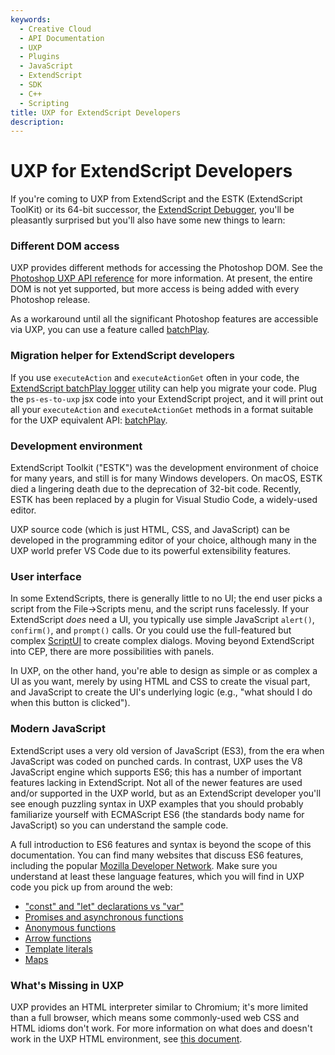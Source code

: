 ```yaml
---
keywords:
  - Creative Cloud
  - API Documentation
  - UXP
  - Plugins
  - JavaScript
  - ExtendScript
  - SDK
  - C++
  - Scripting
title: UXP for ExtendScript Developers
description:
---
```


# UXP for ExtendScript Developers

If you're coming to UXP from ExtendScript and the ESTK (ExtendScript ToolKit) or its 64-bit successor, the [ExtendScript Debugger](https://marketplace.visualstudio.com/items?itemName=Adobe.extendscript-debug), you'll be pleasantly surprised but you'll also have some new things to learn:

### Different DOM access

UXP provides different methods for accessing the Photoshop DOM. See the [Photoshop UXP API reference](../../ps_reference/) for more information. At present, the entire DOM is not yet supported, but more access is being added with every Photoshop release.

As a workaround until all the significant Photoshop features are accessible via UXP, you can use a feature called [batchPlay](../../ps_reference/media/batchplay/).

### Migration helper for ExtendScript developers

If you use `executeAction` and `executeActionGet` often in your code, the [ExtendScript batchPlay logger](https://github.com/adobe-uxp/ps-es-to-uxp) utility can help you migrate your code. Plug the `ps-es-to-uxp` jsx code into your ExtendScript project, and it will print out all your `executeAction` and `executeActionGet` methods in a format suitable for the UXP equivalent API: [batchPlay](../../ps_reference/media/batchplay).

### Development environment
ExtendScript Toolkit ("ESTK") was the development environment of choice for many years, and still is for many Windows developers. On macOS, ESTK died a lingering death due to the deprecation of 32-bit code. Recently, ESTK has been replaced by a plugin for Visual Studio Code, a widely-used editor.

UXP source code (which is just HTML, CSS, and JavaScript) can be developed in the programming editor of your choice, although many in the UXP world prefer VS Code due to its powerful extensibility features.

### User interface
In some ExtendScripts, there is generally little to no UI; the end user picks a script from the File->Scripts menu, and the script runs facelessly. If your ExtendScript  *does* need a UI, you typically use simple JavaScript `alert()`, `confirm()`, and `prompt()` calls. Or you could use the full-featured but complex [ScriptUI](https://creativepro.com/files/kahrel/indesign/scriptui.html) to create complex dialogs. Moving beyond ExtendScript into CEP, there are more possibilities with panels.

In UXP, on the other hand, you're able to design as simple or as complex a UI as you want, merely by using HTML and CSS to create the visual part, and JavaScript to create the UI's underlying logic (e.g., "what should I do when this button is clicked").

### Modern JavaScript
ExtendScript uses a very old version of JavaScript (ES3), from the era when JavaScript was coded on punched cards. In contrast, UXP uses the V8 JavaScript engine which supports ES6; this has a number of important features lacking in ExtendScript. Not all of the newer features are used and/or supported in the UXP world, but as an ExtendScript developer you'll see enough puzzling syntax in UXP examples that you should probably familiarize yourself with ECMAScript ES6 (the standards body name for JavaScript) so you can understand the sample code.

A full introduction to ES6 features and syntax is beyond the scope of this documentation. You can find many websites that discuss ES6 features, including the popular [Mozilla Developer Network](https://developer.mozilla.org/en-US/docs/Web/JavaScript). Make sure you understand at least these language features, which you will find in UXP code you pick up from around the web:

- ["const" and "let" declarations vs "var"](https://developer.mozilla.org/en-US/docs/Web/JavaScript/Reference/Statements)
- [Promises and asynchronous functions](https://developer.mozilla.org/en-US/docs/Learn/JavaScript/Asynchronous)
- [Anonymous functions](https://developer.mozilla.org/en-US/docs/Web/JavaScript/Reference/Functions)
- [Arrow functions](https://developer.mozilla.org/en-US/docs/Web/JavaScript/Reference/Functions/Arrow_functions)
- [Template literals](https://developer.mozilla.org/en-US/docs/Web/JavaScript/Reference/Template_literals)
- [Maps](https://developer.mozilla.org/en-US/docs/Web/JavaScript/Reference/Global_Objects/Map)

### What's Missing in UXP
UXP provides an HTML interpreter similar to Chromium; it's more limited than a full browser, which means some commonly-used web CSS and HTML idioms don't work. For more information on what does and doesn't work in the UXP HTML environment, see [this document](/guides/uxp_guide/unsupported/).